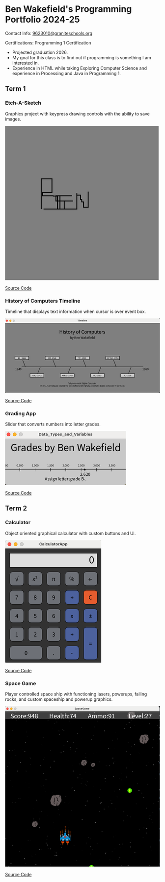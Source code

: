 # Ben Wakefield's Programming Portfolio 2024-25
Contact Info: 9623010@graniteschools.org

Certifications: Programming 1 Certification
* Projected graduation 2026.
* My goal for this class is to find out if programming is something I am interested in.
* Experience in HTML while taking Exploring Computer Science and experience in Processing and Java in Programming 1.

## Term 1
###  Etch-A-Sketch
Graphics project with keypress drawing controls with the ability to save images.

![Running App](https://github.com/benwake9/programmingportfolio2025-a2/blob/main/images/line-002022.png?raw=true)

[Source Code](https://github.com/benwake9/programmingportfolio2025-a2/blob/main/src/etchASketch.pde)

### History of Computers Timeline
Timeline that displays text information when cursor is over event box.

![Running App](https://github.com/benwake9/programmingportfolio2025-a2/blob/main/images/timeline2.png?raw=true)

[Source Code](https://github.com/benwake9/programmingportfolio2025-a2/blob/main/src/Timeline.pde)

### Grading App
Slider that converts numbers into letter grades.

![Running App](https://github.com/benwake9/programmingportfolio2025-a2/blob/main/images/gradeApp.png?raw=true)

[Source Code](https://github.com/benwake9/programmingportfolio2025-a2/blob/main/src/Data_Types_and_Variables.pde)

## Term 2
### Calculator
Object oriented graphical calculator with custom buttons and UI.

![Running App](https://github.com/benwake9/programmingportfolio2025-a2/blob/main/images/Calc.png?raw=true)

[Source Code](https://github.com/benwake9/programmingportfolio2025-a2/tree/main/src/CalculatorApp)

### Space Game
Player controlled space ship with functioning lasers, powerups, falling rocks, and custom spaceship and powerup graphics.

![Running App](https://github.com/benwake9/programmingportfolio2025-a2/blob/main/images/spacegame.png?raw=true)

[Source Code](https://github.com/benwake9/programmingportfolio2025-a2/tree/main/src/SpaceGame)

